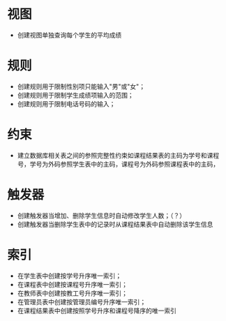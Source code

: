 # 视图

- 创建视图单独查询每个学生的平均成绩

# 规则

- 创建规则用于限制性别项只能输入"男"或"女"；
- 创建规则用于限制学生成绩项输入的范围；
- 创建规则用于限制电话号码的输入；

# 约束

- 建立数据库相关表之间的参照完整性约束如课程结果表的主码为学号和课程号，学号为外码参照学生表中的主码，课程号为外码参照课程表中的主码，

# 触发器

- 创建触发器当增加、删除学生信息时自动修改学生人数；（？）
- 创建触发器当删除学生表中的记录时从课程结果表中自动删除该学生信息



# 索引

- 在学生表中创建按学号升序唯一索引；
- 在课程表中创建按课程号升序唯一索引；
- 在教师表中创建按教工号升序唯一索引；
- 在管理员表中创建按管理员编号升序唯一索引；
- 在课程结果表中创建按照学号升序和课程号降序的唯一索引